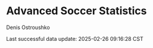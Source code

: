 # Advanced Soccer Statistics
Denis Ostroushko

<!-- gfm -->

Last successful data update: 2025-02-26 09:16:28 CST
